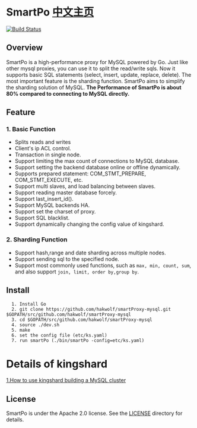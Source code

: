 #  SmartPo [中文主页](README_ZH.md)

[![Build Status](https://travis-ci.org/flike/kingshard.svg?branch=master)](https://travis-ci.org/flike/kingshard)

## Overview

SmartPo is a high-performance proxy for MySQL powered by Go. Just like other mysql proxies, you can use it to split the read/write sqls. Now it supports basic SQL statements (select, insert, update, replace, delete). The most important feature is the sharding function. SmartPo aims to simplify the sharding solution of MySQL. **The Performance of SmartPo is about 80% compared to connecting to MySQL directly.**

## Feature

### 1. Basic Function
- Splits reads and writes
- Client's ip ACL control.
- Transaction in single node.
- Support limiting the max count of connections to MySQL database.
- Support setting the backend database online or offline dynamically.
- Supports prepared statement: COM_STMT_PREPARE, COM_STMT_EXECUTE, etc.
- Support multi slaves, and load balancing between slaves.
- Support reading master database forcely.
- Support last_insert_id().
- Support MySQL backends HA.
- Support set the charset of proxy.
- Support SQL blacklist.
- Support dynamically changing the config value of kingshard.

### 2. Sharding Function
- Support hash,range and date sharding across multiple nodes.
- Support sending sql to the specified node.
- Support most commonly used functions, such as `max, min, count, sum`, and also support `join, limit, order by,group by`.

## Install
```
  1. Install Go
  2. git clone https://github.com/hakwolf/smartProxy-mysql.git $GOPATH/src/github.com/hakwolf/smartProxy-mysql
  3. cd $GOPATH/src/github.com/hakwolf/smartProxy-mysql
  4. source ./dev.sh
  5. make
  6. set the config file (etc/ks.yaml)
  7. run smartPo (./bin/smartPo -config=etc/ks.yaml)
```

# Details of kingshard

[1.How to use kingshard building a MySQL cluster](./doc/KingDoc/how_to_use_kingshard_EN.md)

## License

SmartPo is under the Apache 2.0 license. See the [LICENSE](./doc/License) directory for details.
